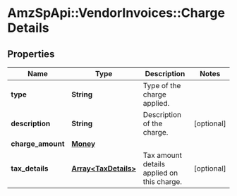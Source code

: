 # AmzSpApi::VendorInvoices::ChargeDetails

## Properties
Name | Type | Description | Notes
------------ | ------------- | ------------- | -------------
**type** | **String** | Type of the charge applied. | 
**description** | **String** | Description of the charge. | [optional] 
**charge_amount** | [**Money**](Money.md) |  | 
**tax_details** | [**Array&lt;TaxDetails&gt;**](TaxDetails.md) | Tax amount details applied on this charge. | [optional] 


